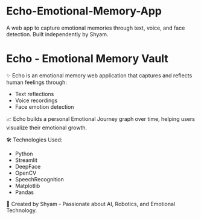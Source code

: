 # Echo-Emotional-Memory-App
A web app to capture emotional memories through text, voice, and face detection. Built independently by Shyam.
# Echo - Emotional Memory Vault

✨ Echo is an emotional memory web application that captures and reflects human feelings through:

- Text reflections
- Voice recordings
- Face emotion detection

📈 Echo builds a personal Emotional Journey graph over time, helping users visualize their emotional growth.

🛠️ Technologies Used:
- Python
- Streamlit
- DeepFace
- OpenCV
- SpeechRecognition
- Matplotlib
- Pandas

🚀 Created by Shyam - Passionate about AI, Robotics, and Emotional Technology.
